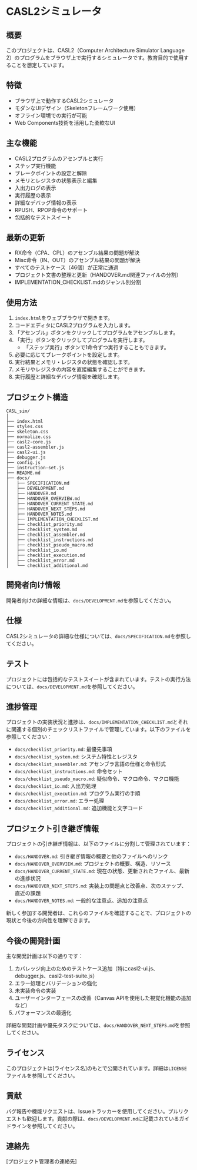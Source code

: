 # CASL2シミュレータ

## 概要
このプロジェクトは、CASL2（Computer Architecture Simulator Language 2）のプログラムをブラウザ上で実行するシミュレータです。教育目的で使用することを想定しています。

## 特徴
- ブラウザ上で動作するCASL2シミュレータ
- モダンなUIデザイン（Skeletonフレームワーク使用）
- オフライン環境での実行が可能
- Web Components技術を活用した柔軟なUI

## 主な機能
- CASL2プログラムのアセンブルと実行
- ステップ実行機能
- ブレークポイントの設定と解除
- メモリとレジスタの状態表示と編集
- 入出力ログの表示
- 実行履歴の表示
- 詳細なデバッグ情報の表示
- RPUSH、RPOP命令のサポート
- 包括的なテストスイート

## 最新の更新
- RX命令（CPA、CPL）のアセンブル結果の問題が解決
- Misc命令（IN、OUT）のアセンブル結果の問題が解決
- すべてのテストケース（46個）が正常に通過
- プロジェクト文書の整理と更新（HANDOVER.md関連ファイルの分割）
- IMPLEMENTATION_CHECKLIST.mdのジャンル別分割

## 使用方法
1. `index.html`をウェブブラウザで開きます。
2. コードエディタにCASL2プログラムを入力します。
3. 「アセンブル」ボタンをクリックしてプログラムをアセンブルします。
4. 「実行」ボタンをクリックしてプログラムを実行します。
   - 「ステップ実行」ボタンで1命令ずつ実行することもできます。
5. 必要に応じてブレークポイントを設定します。
6. 実行結果とメモリ・レジスタの状態を確認します。
7. メモリやレジスタの内容を直接編集することができます。
8. 実行履歴と詳細なデバッグ情報を確認します。

## プロジェクト構造
```
CASL_sim/
│
├── index.html
├── styles.css
├── skeleton.css
├── normalize.css
├── casl2-core.js
├── casl2-assembler.js
├── casl2-ui.js
├── debugger.js
├── config.js
├── instruction-set.js
├── README.md
├── docs/
│   ├── SPECIFICATION.md
│   ├── DEVELOPMENT.md
│   ├── HANDOVER.md
│   ├── HANDOVER_OVERVIEW.md
│   ├── HANDOVER_CURRENT_STATE.md
│   ├── HANDOVER_NEXT_STEPS.md
│   ├── HANDOVER_NOTES.md
│   ├── IMPLEMENTATION_CHECKLIST.md
│   ├── checklist_priority.md
│   ├── checklist_system.md
│   ├── checklist_assembler.md
│   ├── checklist_instructions.md
│   ├── checklist_pseudo_macro.md
│   ├── checklist_io.md
│   ├── checklist_execution.md
│   ├── checklist_error.md
│   └── checklist_additional.md
```

## 開発者向け情報
開発者向けの詳細な情報は、`docs/DEVELOPMENT.md`を参照してください。

## 仕様
CASL2シミュレータの詳細な仕様については、`docs/SPECIFICATION.md`を参照してください。

## テスト
プロジェクトには包括的なテストスイートが含まれています。テストの実行方法については、`docs/DEVELOPMENT.md`を参照してください。

## 進捗管理
プロジェクトの実装状況と進捗は、`docs/IMPLEMENTATION_CHECKLIST.md`とそれに関連する個別のチェックリストファイルで管理しています。以下のファイルを参照してください：

- `docs/checklist_priority.md`: 最優先事項
- `docs/checklist_system.md`: システム特性とレジスタ
- `docs/checklist_assembler.md`: アセンブラ言語の仕様と命令形式
- `docs/checklist_instructions.md`: 命令セット
- `docs/checklist_pseudo_macro.md`: 疑似命令、マクロ命令、マクロ機能
- `docs/checklist_io.md`: 入出力処理
- `docs/checklist_execution.md`: プログラム実行の手順
- `docs/checklist_error.md`: エラー処理
- `docs/checklist_additional.md`: 追加機能と文字コード

## プロジェクト引き継ぎ情報
プロジェクトの引き継ぎ情報は、以下のファイルに分割して管理されています：

- `docs/HANDOVER.md`: 引き継ぎ情報の概要と他のファイルへのリンク
- `docs/HANDOVER_OVERVIEW.md`: プロジェクトの概要、構造、リソース
- `docs/HANDOVER_CURRENT_STATE.md`: 現在の状態、更新されたファイル、最新の進捗状況
- `docs/HANDOVER_NEXT_STEPS.md`: 実装上の問題点と改善点、次のステップ、直近の課題
- `docs/HANDOVER_NOTES.md`: 一般的な注意点、追加の注意点

新しく参加する開発者は、これらのファイルを確認することで、プロジェクトの現状と今後の方向性を理解できます。

## 今後の開発計画
主な開発計画は以下の通りです：

1. カバレッジ向上のためのテストケース追加（特にcasl2-ui.js、debugger.js、casl2-test-suite.js）
2. エラー処理とバリデーションの強化
3. 未実装命令の実装
4. ユーザーインターフェースの改善（Canvas APIを使用した視覚化機能の追加など）
5. パフォーマンスの最適化

詳細な開発計画や優先タスクについては、`docs/HANDOVER_NEXT_STEPS.md`を参照してください。

## ライセンス
このプロジェクトは[ライセンス名]のもとで公開されています。詳細は`LICENSE`ファイルを参照してください。

## 貢献
バグ報告や機能リクエストは、Issueトラッカーを使用してください。プルリクエストも歓迎します。貢献の際は、`docs/DEVELOPMENT.md`に記載されているガイドラインを参照してください。

## 連絡先
[プロジェクト管理者の連絡先]
